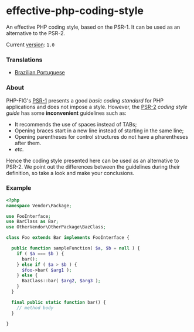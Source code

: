 # effective-php-coding-style
An effective PHP coding style, based on the PSR-1. It can be used as an alternative to the PSR-2.

Current [version](http://semver.org/): `1.0`

### Translations

- [Brazilian Portuguese](README-PT-BR.md)

### About

PHP-FIG's [PSR-1](http://www.php-fig.org/psr/psr-1/) presents a good _basic coding standard_ for PHP applications and does not impose a style.
However, the [PSR-2](http://www.php-fig.org/psr/psr-2/) _coding style guide_ has some **inconvenient** guidelines such as:

* It recommends the use of spaces instead of TABs;
* Opening braces start in a new line instead of starting in the same line;
* Opening parentheses for control structures do not have a pharentheses after them.
* _etc._

Hence the coding style presented here can be used as an alternative to PSR-2. We point out the differences between the guidelines during their definition, so take a look and make your conclusions.

### Example

```php
<?php
namespace Vendor\Package;

use FooInterface;
use BarClass as Bar;
use OtherVendor\OtherPackage\BazClass;

class Foo extends Bar implements FooInterface {

  public function sampleFunction( $a, $b = null ) {
    if ( $a === $b ) {
      bar();
    } else if ( $a > $b ) {
      $foo->bar( $arg1 );
    } else {
      BazClass::bar( $arg2, $arg3 );
    }
  }

  final public static function bar() {
    // method body
  }
  
}
```
